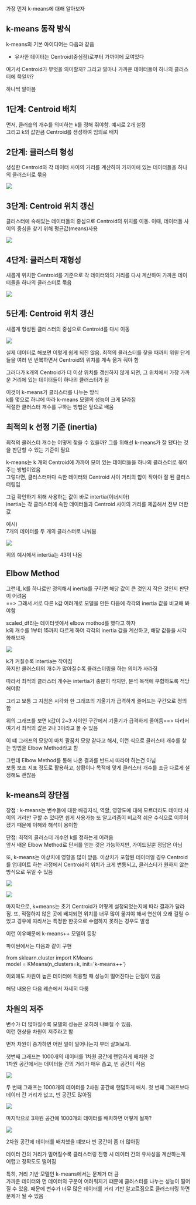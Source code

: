 가장 먼저 k-means에 대해 알아보자  

## k-means 동작 방식  

k-means의 기본 아이디어는 다음과 같음  
- 유사한 데이터는 Centroid(중심점)로부터 가까이에 모여있다  

여기서 Centroid가 무엇을 의미할까? 그리고 얼마나 가까운 데이터들이 하나의 클러스터에 묶일까?  

하나씩 알아봄  

## 1단계: Centroid 배치  
먼저, 클러슽의 개수를 의미하는 k를 정해 줘야함.  예시로 2개 설정  
그리고 k의 값만큼 Centroid를 생성하여 임의로 배치  

## 2단계: 클러스터 형성  

생성한 Centroid와 각 데이터 사이의 거리를 계산하여 가까이에 있는 데이터들을 하나의 클러스터로 묶음  
   

![](/image.png/08.10.PNG)  


## 3단계: Centroid 위치 갱신  

클러스터에 속해있는 데이터들의 중심으로 Centroid의 위치를 이동.  이때, 데이터들 사이의 중심을 찾기 위해 평균값(means)사용   

![](/image.png/08.11.PNG)


## 4단계: 클러스터 재형성  

새롭게 위치한 Centroid를 기준으로 각 데이터와의 거리를 다시 계산하여 가까운 데이터들을 하나의 클러스터로 묶음  

![](/image.png/08.12.PNG) 

## 5단계: Centroid 위치 갱신  

새롭게 형성된 클러스터의 중심으로 Centroid를 다시 이동  

![](/image.png/08.13.PNG) 

실제 데이터로 해보면 이렇게 쉽게 되진 않음. 최적의 클러스터를 찾을 때까지 위읟 단계들을 여러 번 반복하면서 Centroid의 위치를 계속 옮겨 줘야 함  

그러다가 k개의 Centroid가 더 이상 위치를 갱신하지 않게 되면, 그 위치에서 가장 가까운 거리에 있는 데이터들이 하나의 클러스터가 됨  

이것이 k-means가 클러스터를 나누는 방식  
k를 몇으로 하냐에 따라 k-means 모델의 성능이 크게 달라짐  
적절한 클러스터 개수를 구하는 방법은 앞으로 배움  

## 최적의 k 선정 기준 (inertia) 

최적의 클러스터 개수는 어떻게 찾을 수 있을까?  그를 위해선 k-means가 잘 됐다는 것을 판단할 수 있는 기준이 필요  

k-means는 k 개의 Centroid에 가까이 모여 있는 데이터들을 하나의 클러스터로 묶어주는 방법이었음  
그렇다면, 클러스터마다 속한 데이터와 Centroid 사이 거리의 합이 작아야 잘 된 클러스터링임  

그걸 확인하기 위해 사용하는 값이 바로 intertia(이너시아)  
inertia는 각 클러스터에 속한 데이터들과 Centroid 사이의 거리를 제곱해서 전부 더한 값  

예시)  
7개의 데이터를 두 개의 클러스터로 나눠봄  

![](/image.png/08.14.PNG) 

위의 예시에서 intertia는 43이 나옴  

## Elbow Method  

그런데, k를 하나로만 정의해서 inertia를 구하면 해당 값이 큰 것인지 작은 것인지 판단이 어려움  
==> 그래서 서로 다른 k갑 여러개로 모델을 만든 다음에 각각의 inertia 값을 비교해 봐야함  

scaled_df라는 데이터셋에서 elbow mothod를 했다고 하자  
k의 개수를 1부터 15까지 다르게 하여 각각의 inertia 값을 계산하고, 해당 값들을 시각화해보자  

![](/image.png/08.15.PNG)  

k가 커질수록 intertia는 작아짐  
하지만 클러스터의 개수가 많아질수록 클러스터링을 하는 의미가 사라짐  

따라서 최적의 클러스터 개수는 intertia가 충분히 작지만, 분석 목적에 부합하도록 적당해야함  

그리고 보통 그 지점은 시각화 한 그래프의 기울기가 급격하게 줄어드는 구간으로 정의함   

위의 그래프를 보면 k값이 2~3 사이인 구간에서 기울기가 급격하게 줄어듬==> 따라서 여기서 최적의 값은 2나 3이라고 볼 수 있음  

이 떄 그래프의 모양이 마치 팔꿈치 모양 같다고 해서, 이런 식으로 클러스터 개수를 찾는 방법을 Elbow Method라고 함 

그런데 Elbow Method를 통해 나온 결과를 반드시 따라야 하는건 아님  
보통 보조 지표 정도로 활용하고,  상황이나 목적에 맞게 클러스터 개수를 조금 다르게 설정해도 괜찮음  


## k-means의 장단점  

장점 : k-means는 변수들에 대한 배경지식, 역할, 영향도에 대해 모르더라도 데이터 사이의 거리만 구할 수 있다면 쉽게 사용가능 
또 알고리즘이 비교적 쉬운 수식으로 이루어졌기 때문에 이해와 해석이 용이함  

단점: 최적의 클러스터 개수인 k를 정하는게 어려움  
앞서 배운 Elbow Method로 단서를 얻는 것은 가능하지만, 가이드일뿐 정답은 아님  

또, k-means는 이상치에 영향을 많이 받음. 이상치가 포함된 데이터일 경우 Centroid를 업데이트 하는 과정에서 Centroid의 위치가 크게 변동되고, 클러스터가 원하지 않는 방식으로 묶일 수 있음   

![](/image.png/08.16.PNG)   

![](/image.png/08.17.PNG) 

마지막으로, k=means는 초기 Centroid가 어떻게 설정되었는지에 따라 결과가 달라짐. 또, 적절하지 않은 곳에 배치되면 위치를 너무 많이 옮겨야 해서 연산이 오래 걸릴 수 있고 경우에 따라서는 특정한 한곳으로 수렴하지 못하는 경우도 발생  

이런 이유때문에 k-means++ 모델이 등장  

파이썬에서는 다음과 같이 구현  

from sklearn.cluster import KMeans  
model = KMeans(n_clusters=k, init='k-means++')  

이외에도 차원이 높은 데이터에 적용할 때 성능이 떨어진다는 단점이 있음 

해당 내용은 다음 레슨에서 자세히 다룸  


## 차원의 저주  

변수가 더 많아질수록 모델의 성능은 오히려 나빠질 수 있음.  
이런 현상을 차원이 저주라고 함 

먼저 차원이 증가하면 어떤 일이 일어나는지 부터 살펴보자.  

첫번째 그래프는 1000개의 데이터를 1차원 공간에 랜덤하게 배치한 것  
1차원 공간에서는 데이터들 간의 거리가 매우 좁고, 빈 공간이 적음  

![](/image.png/08.18.PNG) 

두 번째 그래프는 1000개의 데이터를 2차원 공간에 랜덤하게 배치. 첫 번쨰 그래프보다 데이터 간 거리가 넚고, 빈 공간도 많아짐  

![](/image.png/08.19.PNG) 

마지막으로 3차원 공간에 1000개의 데이터를 배치하면 어떻게 될까?  

![](/image.png/08.20.PNG)  

2차원 공간에 데이터를 배치했을 떄보다 빈 공간이 좀 더 많아짐  

데이터 간의 거리가 멀어질수록 클러스터링 진행 시 데이터 간의 유사성을 계산하는게 어렵고 정확도도 떨어짐  

특히, 거리 기반 모델인 k-means에서는 문제거 더 큼  
가까운 데이터와 먼 데이터의 구분이 어려워지기 떄문에 클러스터를 나누는 성능이 떨어질 수 있음. 때문에 변수가 너무 많은 데이터를 거리 기반 알고르짐으로 클러스터링 하면 문제가 될 수 있음  

